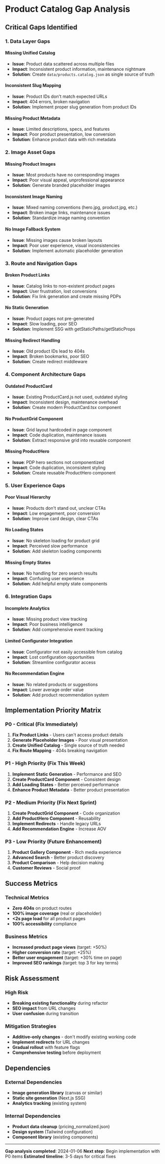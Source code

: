 # Product Catalog Gap Analysis

## Critical Gaps Identified

### 1. Data Layer Gaps

#### Missing Unified Catalog
- **Issue**: Product data scattered across multiple files
- **Impact**: Inconsistent product information, maintenance nightmare
- **Solution**: Create `data/products.catalog.json` as single source of truth

#### Inconsistent Slug Mapping
- **Issue**: Product IDs don't match expected URLs
- **Impact**: 404 errors, broken navigation
- **Solution**: Implement proper slug generation from product IDs

#### Missing Product Metadata
- **Issue**: Limited descriptions, specs, and features
- **Impact**: Poor product presentation, low conversion
- **Solution**: Enhance product data with rich metadata

### 2. Image Asset Gaps

#### Missing Product Images
- **Issue**: Most products have no corresponding images
- **Impact**: Poor visual appeal, unprofessional appearance
- **Solution**: Generate branded placeholder images

#### Inconsistent Image Naming
- **Issue**: Mixed naming conventions (hero.jpg, product.jpg, etc.)
- **Impact**: Broken image links, maintenance issues
- **Solution**: Standardize image naming convention

#### No Image Fallback System
- **Issue**: Missing images cause broken layouts
- **Impact**: Poor user experience, visual inconsistencies
- **Solution**: Implement automatic placeholder generation

### 3. Route and Navigation Gaps

#### Broken Product Links
- **Issue**: Catalog links to non-existent product pages
- **Impact**: User frustration, lost conversions
- **Solution**: Fix link generation and create missing PDPs

#### No Static Generation
- **Issue**: Product pages not pre-generated
- **Impact**: Slow loading, poor SEO
- **Solution**: Implement SSG with getStaticPaths/getStaticProps

#### Missing Redirect Handling
- **Issue**: Old product IDs lead to 404s
- **Impact**: Broken bookmarks, poor SEO
- **Solution**: Create redirect middleware

### 4. Component Architecture Gaps

#### Outdated ProductCard
- **Issue**: Existing ProductCard.js not used, outdated styling
- **Impact**: Inconsistent design, maintenance overhead
- **Solution**: Create modern ProductCard.tsx component

#### No ProductGrid Component
- **Issue**: Grid layout hardcoded in page component
- **Impact**: Code duplication, maintenance issues
- **Solution**: Extract responsive grid into reusable component

#### Missing ProductHero
- **Issue**: PDP hero sections not componentized
- **Impact**: Code duplication, inconsistent styling
- **Solution**: Create reusable ProductHero component

### 5. User Experience Gaps

#### Poor Visual Hierarchy
- **Issue**: Products don't stand out, unclear CTAs
- **Impact**: Low engagement, poor conversion
- **Solution**: Improve card design, clear CTAs

#### No Loading States
- **Issue**: No skeleton loading for product grid
- **Impact**: Perceived slow performance
- **Solution**: Add skeleton loading components

#### Missing Empty States
- **Issue**: No handling for zero search results
- **Impact**: Confusing user experience
- **Solution**: Add helpful empty state components

### 6. Integration Gaps

#### Incomplete Analytics
- **Issue**: Missing product view tracking
- **Impact**: Poor business intelligence
- **Solution**: Add comprehensive event tracking

#### Limited Configurator Integration
- **Issue**: Configurator not easily accessible from catalog
- **Impact**: Lost configuration opportunities
- **Solution**: Streamline configurator access

#### No Recommendation Engine
- **Issue**: No related products or suggestions
- **Impact**: Lower average order value
- **Solution**: Add product recommendation system

## Implementation Priority Matrix

### P0 - Critical (Fix Immediately)
1. **Fix Product Links** - Users can't access product details
2. **Generate Placeholder Images** - Poor visual presentation
3. **Create Unified Catalog** - Single source of truth needed
4. **Fix Route Mapping** - 404s breaking navigation

### P1 - High Priority (Fix This Week)
1. **Implement Static Generation** - Performance and SEO
2. **Create ProductCard Component** - Consistent design
3. **Add Loading States** - Better perceived performance
4. **Enhance Product Metadata** - Better product presentation

### P2 - Medium Priority (Fix Next Sprint)
1. **Create ProductGrid Component** - Code organization
2. **Add ProductHero Component** - Reusability
3. **Implement Redirects** - Handle legacy URLs
4. **Add Recommendation Engine** - Increase AOV

### P3 - Low Priority (Future Enhancement)
1. **Product Gallery Component** - Rich media experience
2. **Advanced Search** - Better product discovery
3. **Product Comparison** - Help decision making
4. **Customer Reviews** - Social proof

## Success Metrics

### Technical Metrics
- **Zero 404s** on product routes
- **100% image coverage** (real or placeholder)
- **<2s page load** for all product pages
- **100% accessibility** compliance

### Business Metrics
- **Increased product page views** (target: +50%)
- **Higher conversion rate** (target: +25%)
- **Better user engagement** (target: +30% time on page)
- **Improved SEO rankings** (target: top 3 for key terms)

## Risk Assessment

### High Risk
- **Breaking existing functionality** during refactor
- **SEO impact** from URL changes
- **User confusion** during transition

### Mitigation Strategies
- **Additive-only changes** - don't modify existing working code
- **Implement redirects** for URL changes
- **Gradual rollout** with feature flags
- **Comprehensive testing** before deployment

## Dependencies

### External Dependencies
- **Image generation library** (canvas or similar)
- **Static site generation** (Next.js SSG)
- **Analytics tracking** (existing system)

### Internal Dependencies
- **Product data cleanup** (pricing_normalized.json)
- **Design system** (Tailwind configuration)
- **Component library** (existing components)

---

**Gap analysis completed**: 2024-01-06
**Next step**: Begin implementation with P0 items
**Estimated timeline**: 3-5 days for critical fixes
